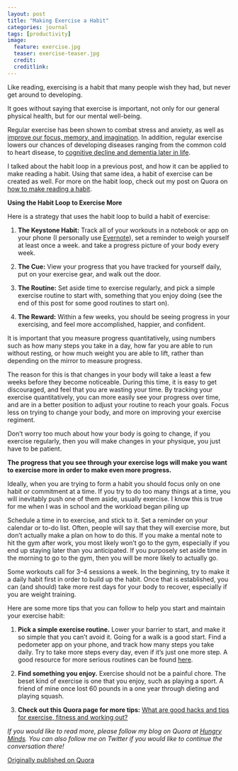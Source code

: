 ```yaml
---
layout: post
title: "Making Exercise a Habit"
categories: journal
tags: [productivity]
image:
  feature: exercise.jpg
  teaser: exercise-teaser.jpg
  credit:
  creditlink:
---
```


Like reading, exercising is a habit that many people wish they had, but never get around to developing.

It goes without saying that exercise is important, not only for our general physical health, but for our mental well-being.

Regular exercise has been shown to combat stress and anxiety, as well as <a href="http://qz.com/592569/a-neuroscientist-says-theres-a-powerful-benefit-to-exercise-that-is-rarely-discussed/">improve our focus, memory, and imagination</a>. In addition, regular exercise lowers our chances of developing diseases ranging from the common cold to heart disease, to <a href="http://science.howstuffworks.com/life/exercise-happiness.htm">cognitive decline and dementia later in life</a>.

I talked about the habit loop in a previous post, and how it can be applied to make reading a habit. Using that same idea, a habit of exercise can be created as well. For more on the habit loop, check out my post on Quora on <a href="https://hungryminds.quora.com/How-to-Make-Reading-a-Habit">how to make reading a habit</a>.

**Using the Habit Loop to Exercise More**

Here is a strategy that uses the habit loop to build a habit of exercise:

1. **The Keystone Habit:** Track all of your workouts in a notebook or app on your phone (I personally use <a href="https://evernote.com">Evernote</a>), set a reminder to weigh yourself at least once a week. and take a progress picture of your body every week.

2. **The Cue:** View your progress that you have tracked for yourself daily, put on your exercise gear, and walk out the door.

3. **The Routine:** Set aside time to exercise regularly, and pick a simple exercise routine to start with, something that you enjoy doing (see the end of this post for some good routines to start on).

4. **The Reward:** Within a few weeks, you should be seeing progress in your exercising, and feel more accomplished, happier, and confident.

It is important that you measure progress quantitatively, using numbers such as how many steps you take in a day, how far you are able to run without resting, or how much weight you are able to lift, rather than depending on the mirror to measure progress.

The reason for this is that changes in your body will take a least a few weeks before they become noticeable. During this time, it is easy to get discouraged, and feel that you are wasting your time. By tracking your exercise quantitatively, you can more easily see your progress over time, and are in a better position to adjust your routine to reach your goals. Focus less on trying to change your body, and more on improving your exercise regiment.

Don’t worry too much about how your body is going to change, if you exercise regularly, then you will make changes in your physique, you just have to be patient.

**The progress that you see through your exercise logs will make you want to exercise more in order to make even more progress.**

Ideally, when you are trying to form a habit you should focus only on one habit or commitment at a time. If you try to do too many things at a time, you will inevitably push one of them aside, usually exercise. I know this is true for me when I was in school and the workload began piling up

Schedule a time in to exercise, and stick to it. Set a reminder on your calendar or to-do list. Often, people will say that they will exercise more, but don’t actually make a plan on how to do this. If you make a mental note to hit the gym after work, you most likely won’t go to the gym, especially if you end up staying later than you anticipated. If you purposely set aside time in the morning to go to the gym, then you will be more likely to actually go.

Some workouts call for 3–4 sessions a week. In the beginning, try to make it a daily habit first in order to build up the habit. Once that is established, you can (and should) take more rest days for your body to recover, especially if you are weight training.

Here are some more tips that you can follow to help you start and maintain your exercise habit:

1. **Pick a simple exercise routine.** Lower your barrier to start, and make it so simple that you can’t avoid it. Going for a walk is a good start. Find a pedometer app on your phone, and track how many steps you take daily. Try to take more steps every day, even if it’s just one more step. A good resource for more serious routines can be found <a href="https://www.reddit.com/r/fitness/wiki/faq">here</a>.

2. **Find something you enjoy.** Exercise should not be a painful chore. The beset kind of exercise is one that you enjoy, such as playing a sport. A friend of mine once lost 60 pounds in a one year through dieting and playing squash.

3. **Check out this Quora page for more tips:** <a href="https://www.quora.com/What-are-good-hacks-and-tips-for-exercise-fitness-and-working-out">What are good hacks and tips for exercise, fitness and working out?</a>

*If you would like to read more, please follow my blog on Quora at <a href="https://hungryminds.quora.com/">Hungry Minds</a>. You can also follow me on Twitter if you would like to continue the conversation there!*

<a href="https://hungryminds.quora.com/Making-Exercise-a-Habit">Originally published on Quora</a>
